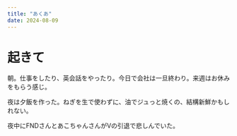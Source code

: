 ```yaml
---
title: "あくあ"
date: 2024-08-09
---
```


# 起きて
朝。仕事をしたり、英会話をやったり。今日で会社は一旦終わり。来週はお休みをもらう感じ。

夜は夕飯を作った。ねぎを生で使わずに、油でジュっと焼くの、結構新鮮かもしれない。

夜中にFNDさんとあこちゃんさんがVの引退で悲しんでいた。